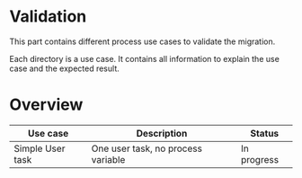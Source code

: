 # Validation

This part contains different process use cases to validate the migration.

Each directory is a use case. It contains all information to explain the use case and the expected result.

# Overview

| Use case   | Description                        | Status      |
|------------|------------------------------------|-------------|
| Simple User task| One user task, no process variable | In progress | 

